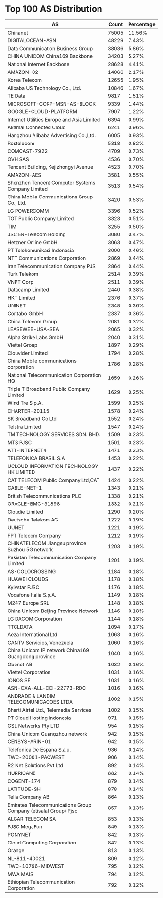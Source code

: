 # Top 100 AS Distribution
| AS | Count | Percentage |
|----|----|----|
| Chinanet | 75005 | 11.56% |
| DIGITALOCEAN-ASN | 48229 | 7.43% |
| Data Communication Business Group | 38036 | 5.86% |
| CHINA UNICOM China169 Backbone | 34203 | 5.27% |
| National Internet Backbone | 28628 | 4.41% |
| AMAZON-02 | 14066 | 2.17% |
| Korea Telecom | 12655 | 1.95% |
| Alibaba US Technology Co., Ltd. | 10846 | 1.67% |
| TE Data | 9817 | 1.51% |
| MICROSOFT-CORP-MSN-AS-BLOCK | 9339 | 1.44% |
| GOOGLE-CLOUD-PLATFORM | 7907 | 1.22% |
| Internet Utilities Europe and Asia Limited | 6394 | 0.99% |
| Akamai Connected Cloud | 6241 | 0.96% |
| Hangzhou Alibaba Advertising Co.,Ltd. | 6005 | 0.93% |
| Rostelecom | 5318 | 0.82% |
| COMCAST-7922 | 4709 | 0.73% |
| OVH SAS | 4536 | 0.70% |
| Tencent Building, Kejizhongyi Avenue | 4523 | 0.70% |
| AMAZON-AES | 3581 | 0.55% |
| Shenzhen Tencent Computer Systems Company Limited | 3513 | 0.54% |
| China Mobile Communications Group Co., Ltd. | 3420 | 0.53% |
| LG POWERCOMM | 3396 | 0.52% |
| TOT Public Company Limited | 3323 | 0.51% |
| TIM | 3255 | 0.50% |
| JSC ER-Telecom Holding | 3080 | 0.47% |
| Hetzner Online GmbH | 3063 | 0.47% |
| PT Telekomunikasi Indonesia | 3000 | 0.46% |
| NTT Communications Corporation | 2869 | 0.44% |
| Iran Telecommunication Company PJS | 2864 | 0.44% |
| Turk Telekom | 2514 | 0.39% |
| VNPT Corp | 2511 | 0.39% |
| Datacamp Limited | 2440 | 0.38% |
| HKT Limited | 2376 | 0.37% |
| UNINET | 2348 | 0.36% |
| Contabo GmbH | 2337 | 0.36% |
| China Telecom Group | 2081 | 0.32% |
| LEASEWEB-USA-SEA | 2065 | 0.32% |
| Alpha Strike Labs GmbH | 2040 | 0.31% |
| Viettel Group | 1897 | 0.29% |
| Clouvider Limited | 1794 | 0.28% |
| China Mobile communications corporation | 1786 | 0.28% |
| National Telecommunication Corporation HQ | 1659 | 0.26% |
| Triple T Broadband Public Company Limited | 1629 | 0.25% |
| Wind Tre S.p.A. | 1599 | 0.25% |
| CHARTER-20115 | 1578 | 0.24% |
| SK Broadband Co Ltd | 1552 | 0.24% |
| Telstra Limited | 1547 | 0.24% |
| TM TECHNOLOGY SERVICES SDN. BHD. | 1509 | 0.23% |
| MTS PJSC | 1501 | 0.23% |
| ATT-INTERNET4 | 1471 | 0.23% |
| TELEFONICA BRASIL S.A | 1453 | 0.22% |
| UCLOUD INFORMATION TECHNOLOGY HK LIMITED | 1437 | 0.22% |
| CAT TELECOM Public Company Ltd,CAT | 1424 | 0.22% |
| CABLE-NET-1 | 1343 | 0.21% |
| British Telecommunications PLC | 1338 | 0.21% |
| ORACLE-BMC-31898 | 1332 | 0.21% |
| Cloudie Limited | 1290 | 0.20% |
| Deutsche Telekom AG | 1222 | 0.19% |
| UUNET | 1221 | 0.19% |
| FPT Telecom Company | 1212 | 0.19% |
| CHINATELECOM Jiangsu province Suzhou 5G network | 1203 | 0.19% |
| Pakistan Telecommunication Company Limited | 1201 | 0.19% |
| AS-COLOCROSSING | 1184 | 0.18% |
| HUAWEI CLOUDS | 1178 | 0.18% |
| Kyivstar PJSC | 1176 | 0.18% |
| Vodafone Italia S.p.A. | 1149 | 0.18% |
| M247 Europe SRL | 1148 | 0.18% |
| China Unicom Beijing Province Network | 1146 | 0.18% |
| LG DACOM Corporation | 1144 | 0.18% |
| TTCLDATA | 1094 | 0.17% |
| Aeza International Ltd | 1063 | 0.16% |
| CANTV Servicios, Venezuela | 1060 | 0.16% |
| China Unicom IP network China169 Guangdong province | 1040 | 0.16% |
| Obenet AB | 1032 | 0.16% |
| Viettel Corporation | 1031 | 0.16% |
| IONOS SE | 1031 | 0.16% |
| ASN-CXA-ALL-CCI-22773-RDC | 1016 | 0.16% |
| ANDRADE & LANDIM TELECOMUNICACOES LTDA | 1002 | 0.15% |
| Bharti Airtel Ltd., Telemedia Services | 1002 | 0.15% |
| PT Cloud Hosting Indonesia | 971 | 0.15% |
| GSL Networks Pty LTD | 954 | 0.15% |
| China Unicom Guangzhou network | 942 | 0.15% |
| CENSYS-ARIN-01 | 942 | 0.15% |
| Telefonica De Espana S.a.u. | 936 | 0.14% |
| TWC-20001-PACWEST | 906 | 0.14% |
| R2 Net Solutions Pvt Ltd | 892 | 0.14% |
| HURRICANE | 882 | 0.14% |
| COGENT-174 | 879 | 0.14% |
| LATITUDE-SH | 878 | 0.14% |
| Telia Company AB | 864 | 0.13% |
| Emirates Telecommunications Group Company (etisalat Group) Pjsc | 857 | 0.13% |
| ALGAR TELECOM SA | 853 | 0.13% |
| PJSC MegaFon | 849 | 0.13% |
| PONYNET | 842 | 0.13% |
| Cloud Computing Corporation | 842 | 0.13% |
| Orange | 813 | 0.13% |
| NL-811-40021 | 809 | 0.12% |
| TWC-10796-MIDWEST | 795 | 0.12% |
| MWA MAIS | 794 | 0.12% |
| Ethiopian Telecommunication Corporation | 792 | 0.12% |
